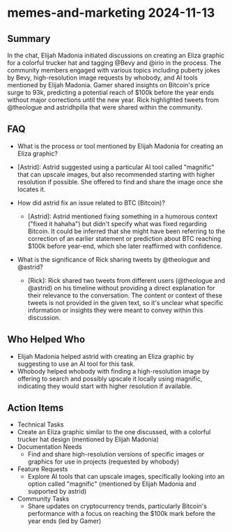 # memes-and-marketing 2024-11-13

## Summary

In the chat, Elijah Madonia initiated discussions on creating an Eliza graphic for a colorful trucker hat and tagging @Bevy and @irio in the process. The community members engaged with various topics including puberty jokes by Bevy, high-resolution image requests by whobody, and AI tools mentioned by Elijah Madonia. Gamer shared insights on Bitcoin's price surge to 93k, predicting a potential reach of $100k before the year ends without major corrections until the new year. Rick highlighted tweets from @theologue and astridhpilla that were shared within the community.

## FAQ

- What is the process or tool mentioned by Elijah Madonia for creating an Eliza graphic?
- [Astrid]: Astrid suggested using a particular AI tool called "magnific" that can upscale images, but also recommended starting with higher resolution if possible. She offered to find and share the image once she locates it.

- How did astrid fix an issue related to BTC (Bitcoin)?

    - [Astrid]: Astrid mentioned fixing something in a humorous context ("fixed it hahaha") but didn't specify what was fixed regarding Bitcoin. It could be inferred that she might have been referring to the correction of an earlier statement or prediction about BTC reaching $100k before year-end, which she later reaffirmed with confidence.

- What is the significance of Rick sharing tweets by @theologue and @astrid?
    - [Rick]: Rick shared two tweets from different users (@theologue and @astrid) on his timeline without providing a direct explanation for their relevance to the conversation. The content or context of these tweets is not provided in the given text, so it's unclear what specific information or insights they were meant to convey within this discussion.

## Who Helped Who

- Elijah Madonia helped astrid with creating an Eliza graphic by suggesting to use an AI tool for this task.
- Whobody helped whobody with finding a high-resolution image by offering to search and possibly upscale it locally using magnific, indicating they would start with higher resolution if available.

## Action Items

- Technical Tasks
- Create an Eliza graphic similar to the one discussed, with a colorful trucker hat design (mentioned by Elijah Madonia)
- Documentation Needs
    - Find and share high-resolution versions of specific images or graphics for use in projects (requested by whobody)
- Feature Requests
    - Explore AI tools that can upscale images, specifically looking into an option called "magnific" (mentioned by Elijah Madonia and supported by astrid)
- Community Tasks
    - Share updates on cryptocurrency trends, particularly Bitcoin's performance with a focus on reaching the $100k mark before the year ends (led by Gamer)
